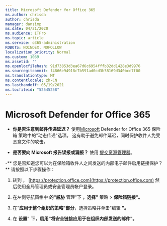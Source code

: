 ```yaml
---
title: Microsoft Defender for Office 365
ms.author: chrisda
author: chrisda
manager: dansimp
ms.date: 04/21/2020
ms.audience: ITPro
ms.topic: article
ms.service: o365-administration
ROBOTS: NOINDEX, NOFOLLOW
localization_priority: Normal
ms.custom: 1039
ms.assetid: ''
ms.openlocfilehash: 91d73853d3ea67d6c6954fffb32dd1428e3d9976
ms.sourcegitcommit: f4866e94918c7b591ad0cd3b58169d340bcc7f00
ms.translationtype: MT
ms.contentlocale: zh-CN
ms.lasthandoff: 05/19/2021
ms.locfileid: "52545258"
---
```

# <a name="troubleshooting-microsoft-defender-for-office-365"></a>Microsoft Defender for Office 365

- **你是否注意到邮件传递延迟？** 使用[Microsoft](/microsoft-365/security/office-365-security/dynamic-delivery-and-previewing) Defender for Office 365 保险箱 策略中的"动态传递"选项。 这有助于避免邮件延迟，同时保护收件人免受恶意文件的攻击。

- **是否要向 Microsoft 报告误报或漏报？** 使用 [提交资源管理器](https://protection.office.com/reportsubmission)。

-** 您是否知道您可以为在保险箱收件人之间发送的内部电子邮件启用链接保护？** 请按照以下步骤操作：

  1. 转到 ， [https://protection.office.com](https://protection.office.com) 然后使用全局管理员或安全管理员帐户登录。

  2. 在左侧导航窗格中 **的"威胁** 管理"下 **，选择"** 策略 \> **保险箱链接"。**

  3. 在"**应用于整个组织的策略"部分**，选择策略并单击"编辑 **"。**

  4. 在 **设置"** 下，**启用"将安全链接应用于在组织内部发送的邮件"。**
